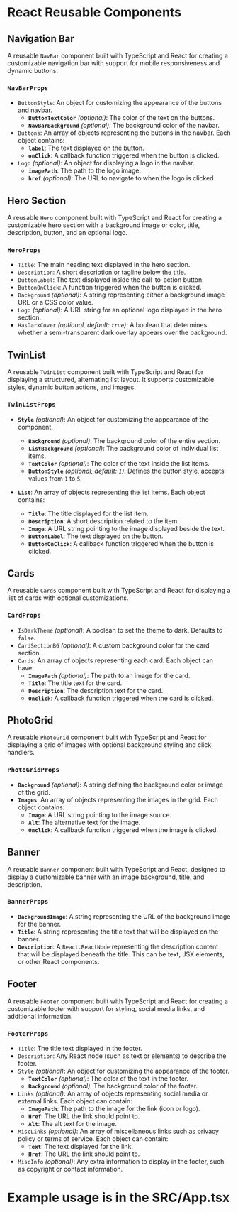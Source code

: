 # React Reusable Components

## Navigation Bar

A reusable `NavBar` component built with TypeScript and React for creating a customizable navigation bar with support for mobile responsiveness and dynamic buttons.

### `NavBarProps`

- `ButtonStyle`: An object for customizing the appearance of the buttons and navbar.
  - **`ButtonTextColor`** *(optional)*: The color of the text on the buttons.
  - **`NavBarBackground`** *(optional)*: The background color of the navbar.
- `Buttons`: An array of objects representing the buttons in the navbar. Each object contains:
  - **`label`**: The text displayed on the button.
  - **`onClick`**: A callback function triggered when the button is clicked.
- `Logo` *(optional)*: An object for displaying a logo in the navbar.
  - **`imagePath`**: The path to the logo image.
  - **`href`** *(optional)*: The URL to navigate to when the logo is clicked.

## Hero Section

A reusable `Hero` component built with TypeScript and React for creating a customizable hero section with a background image or color, title, description, button, and an optional logo.

### `HeroProps`

- `Title`: The main heading text displayed in the hero section.
- `Description`: A short description or tagline below the title.
- `ButtonLabel`: The text displayed inside the call-to-action button.
- `ButtonOnClick`: A function triggered when the button is clicked.
- `Background` *(optional)*: A string representing either a background image URL or a CSS color value.
- `Logo` *(optional)*: A URL string for an optional logo displayed in the hero section.
- `HasDarkCover` *(optional, default: `true`)*: A boolean that determines whether a semi-transparent dark overlay appears over the background.

## TwinList

A reusable `TwinList` component built with TypeScript and React for displaying a structured, alternating list layout. It supports customizable styles, dynamic button actions, and images.

### `TwinListProps`

- **`Style`** *(optional)*: An object for customizing the appearance of the component.
  - **`Background`** *(optional)*: The background color of the entire section.
  - **`ListBackground`** *(optional)*: The background color of individual list items.
  - **`TextColor`** *(optional)*: The color of the text inside the list items.
  - **`ButtonStyle`** *(optional, default: `1`)*: Defines the button style, accepts values from `1` to `5`.

- **`List`**: An array of objects representing the list items. Each object contains:
  - **`Title`**: The title displayed for the list item.
  - **`Description`**: A short description related to the item.
  - **`Image`**: A URL string pointing to the image displayed beside the text.
  - **`ButtonLabel`**: The text displayed on the button.
  - **`ButtonOnClick`**: A callback function triggered when the button is clicked.
  
## Cards

A reusable `Cards` component built with TypeScript and React for displaying a list of cards with optional customizations.

### `CardProps`

- `IsDarkTheme` *(optional)*: A boolean to set the theme to dark. Defaults to `false`.
- `CardSectionBG` *(optional)*: A custom background color for the card section.
- `Cards`: An array of objects representing each card. Each object can have:
    - **`ImagePath`** *(optional)*: The path to an image for the card.
    - **`Title`**: The title text for the card.
    - **`Description`**: The description text for the card.
    - **`Onclick`**: A callback function triggered when the card is clicked.

## PhotoGrid

A reusable `PhotoGrid` component built with TypeScript and React for displaying a grid of images with optional background styling and click handlers.

### `PhotoGridProps`

- **`Background`** *(optional)*: A string defining the background color or image of the grid.
- **`Images`**: An array of objects representing the images in the grid. Each object contains:
  - **`Image`**: A URL string pointing to the image source.
  - **`Alt`**: The alternative text for the image.
  - **`Onclick`**: A callback function triggered when the image is clicked.

## Banner

A reusable `Banner` component built with TypeScript and React, designed to display a customizable banner with an image background, title, and description.

### `BannerProps`

- **`BackgroundImage`**: A string representing the URL of the background image for the banner.
- **`Title`**: A string representing the title text that will be displayed on the banner.
- **`Description`**: A `React.ReactNode` representing the description content that will be displayed beneath the title. This can be text, JSX elements, or other React components.

## Footer

A reusable `Footer` component built with TypeScript and React for creating a customizable footer with support for styling, social media links, and additional information.

### `FooterProps`

- `Title`: The title text displayed in the footer.
- `Description`: Any React node (such as text or elements) to describe the footer.
- `Style` *(optional)*: An object for customizing the appearance of the footer.
  - **`TextColor`** *(optional)*: The color of the text in the footer.
  - **`Background`** *(optional)*: The background color of the footer.
- `Links` *(optional)*: An array of objects representing social media or external links. Each object can contain:
  - **`ImagePath`**: The path to the image for the link (icon or logo).
  - **`Href`**: The URL the link should point to.
  - **`Alt`**: The alt text for the image.
- `MiscLinks` *(optional)*: An array of miscellaneous links such as privacy policy or terms of service. Each object can contain:
  - **`Text`**: The text displayed for the link.
  - **`Href`**: The URL the link should point to.
- `MiscInfo` *(optional)*: Any extra information to display in the footer, such as copyright or contact information.

# Example usage is in the SRC/App.tsx